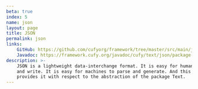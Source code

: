 ```yaml
---
beta: true
index: 5
name: json
layout: page
title: JSON
permalink: json
links:
    GitHub: https://github.com/cufyorg/framework/tree/master/src/main/java/cufy/text/json
    Javadoc: https://framework.cufy.org/javadoc/cufy/text/json/package-summary.html
description: >-
    JSON is a lightweight data-interchange format. It is easy for humans to read 
    and write. It is easy for machines to parse and generate. And this package
    provides it with respect to the abstraction of the package Text.
---
```

